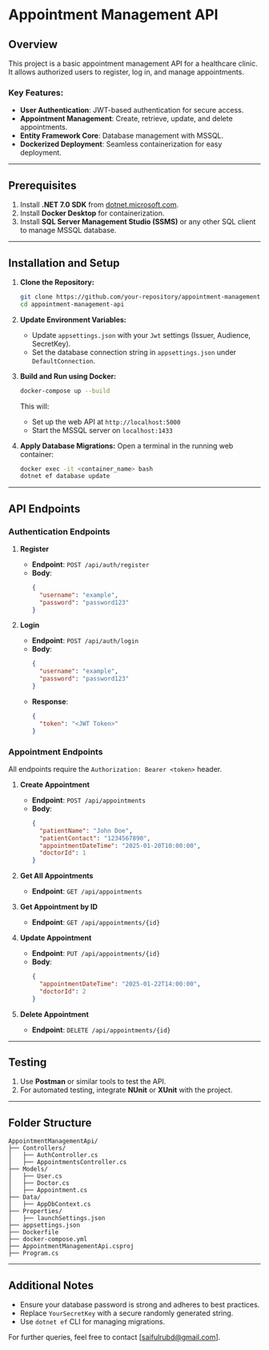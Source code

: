 # Appointment Management API

## Overview
This project is a basic appointment management API for a healthcare clinic. It allows authorized users to register, log in, and manage appointments.

### Key Features:
- **User Authentication**: JWT-based authentication for secure access.
- **Appointment Management**: Create, retrieve, update, and delete appointments.
- **Entity Framework Core**: Database management with MSSQL.
- **Dockerized Deployment**: Seamless containerization for easy deployment.

---

## Prerequisites

1. Install **.NET 7.0 SDK** from [dotnet.microsoft.com](https://dotnet.microsoft.com/).
2. Install **Docker Desktop** for containerization.
3. Install **SQL Server Management Studio (SSMS)** or any other SQL client to manage MSSQL database.

---

## Installation and Setup

1. **Clone the Repository:**
   ```bash
   git clone https://github.com/your-repository/appointment-management-api.git
   cd appointment-management-api
   ```

2. **Update Environment Variables:**
   - Update `appsettings.json` with your `Jwt` settings (Issuer, Audience, SecretKey).
   - Set the database connection string in `appsettings.json` under `DefaultConnection`.

3. **Build and Run using Docker:**
   ```bash
   docker-compose up --build
   ```

   This will:
   - Set up the web API at `http://localhost:5000`
   - Start the MSSQL server on `localhost:1433`

4. **Apply Database Migrations:**
   Open a terminal in the running web container:
   ```bash
   docker exec -it <container_name> bash
   dotnet ef database update
   ```

---

## API Endpoints

### **Authentication Endpoints**

1. **Register**
   - **Endpoint**: `POST /api/auth/register`
   - **Body**:
     ```json
     {
       "username": "example",
       "password": "password123"
     }
     ```

2. **Login**
   - **Endpoint**: `POST /api/auth/login`
   - **Body**:
     ```json
     {
       "username": "example",
       "password": "password123"
     }
     ```
   - **Response**:
     ```json
     {
       "token": "<JWT Token>"
     }
     ```

### **Appointment Endpoints**

All endpoints require the `Authorization: Bearer <token>` header.

1. **Create Appointment**
   - **Endpoint**: `POST /api/appointments`
   - **Body**:
     ```json
     {
       "patientName": "John Doe",
       "patientContact": "1234567890",
       "appointmentDateTime": "2025-01-20T10:00:00",
       "doctorId": 1
     }
     ```

2. **Get All Appointments**
   - **Endpoint**: `GET /api/appointments`

3. **Get Appointment by ID**
   - **Endpoint**: `GET /api/appointments/{id}`

4. **Update Appointment**
   - **Endpoint**: `PUT /api/appointments/{id}`
   - **Body**:
     ```json
     {
       "appointmentDateTime": "2025-01-22T14:00:00",
       "doctorId": 2
     }
     ```

5. **Delete Appointment**
   - **Endpoint**: `DELETE /api/appointments/{id}`

---

## Testing

1. Use **Postman** or similar tools to test the API.
2. For automated testing, integrate **NUnit** or **XUnit** with the project.

---

## Folder Structure

```
AppointmentManagementApi/
├── Controllers/
│   ├── AuthController.cs
│   ├── AppointmentsController.cs
├── Models/
│   ├── User.cs
│   ├── Doctor.cs
│   ├── Appointment.cs
├── Data/
│   ├── AppDbContext.cs
├── Properties/
│   ├── launchSettings.json
├── appsettings.json
├── Dockerfile
├── docker-compose.yml
├── AppointmentManagementApi.csproj
├── Program.cs
```

---

## Additional Notes

- Ensure your database password is strong and adheres to best practices.
- Replace `YourSecretKey` with a secure randomly generated string.
- Use `dotnet ef` CLI for managing migrations.

For further queries, feel free to contact [saifulrubd@gmail.com].


